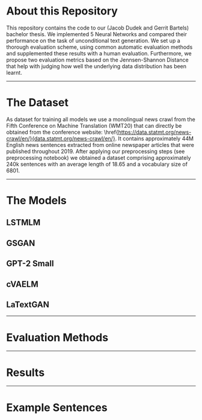 # About this Repository

This repository contains the code to our (Jacob Dudek and Gerrit Bartels) bachelor thesis. We implemented 5 Neural Networks and compared their performance on the task of unconditional text generation. We set up a thorough evaluation scheme, using common automatic evaluation methods and supplemented these results with a human evaluation. Furthermore, we propose two evaluation metrics based on the Jennsen-Shannon Distance that help with judging how well the underlying data distribution has been learnt. 

---
# The Dataset

As dataset for training all models we use a monolingual news crawl from the Fifth Conference on Machine Translation (WMT20) that can directly be obtained from the conference website: \href{https://data.statmt.org/news-crawl/en/}{data.statmt.org/news-crawl/en/}. It contains approximately 44M English news sentences extracted from online newspaper articles that were published throughout 2019. After applying our preprocessing steps (see preprocessing notebook) we obtained a dataset comprising approximately 240k sentences with an average length of 18.65 and a vocabulary size of 6801.

---
# The Models

## LSTMLM

## GSGAN

## GPT-2 Small

## cVAELM

## LaTextGAN

---
# Evaluation Methods

---
# Results

---
# Example Sentences
